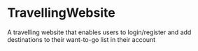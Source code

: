 # TravellingWebsite
A travelling website that enables users to login/register and add destinations to their want-to-go list in their account
